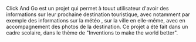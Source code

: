 Click And Go est un projet qui permet à touut utilisateur d'avoir des informations sur leur prochaine destination touristique, avec notamment par exemple des informations sur la météo
, sur la ville en elle-même, avec en accompagnement des photos de la destination.
Ce projet a été fait dans un cadre scolaire, dans le thème de "Inventions to make the world better".
